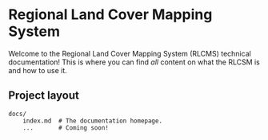 # Regional Land Cover Mapping System

Welcome to the Regional Land Cover Mapping System (RLCMS) technical documentation! This is where you can find *all* content on what the RLCSM is and how to use it.


## Project layout

    docs/
        index.md  # The documentation homepage.
        ...       # Coming soon!
